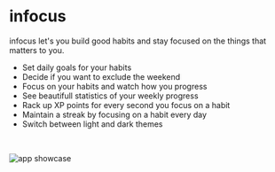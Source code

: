 # infocus

infocus let's you build good habits and stay focused on the things that matters to you.

- Set daily goals for your habits
- Decide if you want to exclude the weekend
- Focus on your habits and watch how you progress
- See beautifull statistics of your weekly progress
- Rack up XP points for every second you focus on a habit
- Maintain a streak by focusing on a habit every day
- Switch between light and dark themes

&nbsp;

![app showcase](https://media.giphy.com/media/XJxlEhlQRk4S1s2Xsb/giphy.gif)
